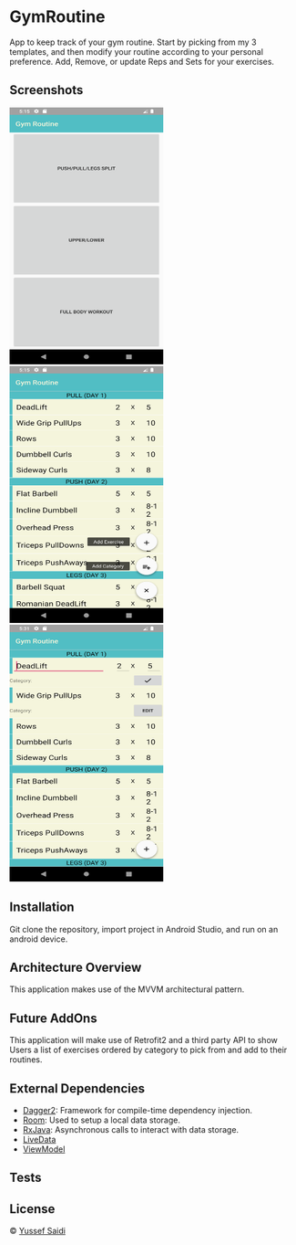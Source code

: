 # GymRoutine
App to keep track of your gym routine.
Start by picking from my 3 templates, and then modify your routine according to your personal preference.
Add, Remove, or update Reps and Sets for your exercises.

## Screenshots
<p>
  <img src="/screenshots/Screenshot_1589318124.png" width="270" height="450"/>
  <img src="/screenshots/Screenshot_1589318141.png" width="270" height="450"/>
  <img src="/screenshots/Screenshot_1589319119.png" width="270" height="450"/>
</p>

## Installation
Git clone the repository, import project in Android Studio, and run on an android device.

## Architecture Overview
This application makes use of the MVVM architectural pattern. 

## Future AddOns
This application will make use of Retrofit2 and a third party API to show Users a list of exercises ordered by category to pick from and add to their routines.

## External Dependencies
- [Dagger2](https://dagger.dev/): Framework for compile-time dependency injection.
- [Room](https://developer.android.com/training/data-storage/room): Used to setup a local data storage.
- [RxJava](https://github.com/ReactiveX/RxJava): Asynchronous calls to interact with data storage.
- [LiveData](https://developer.android.com/topic/libraries/architecture/livedata)
- [ViewModel](https://developer.android.com/reference/androidx/lifecycle/ViewModel)

## Tests

## License
© [Yussef Saidi](https://yussefsaidi.me/)
